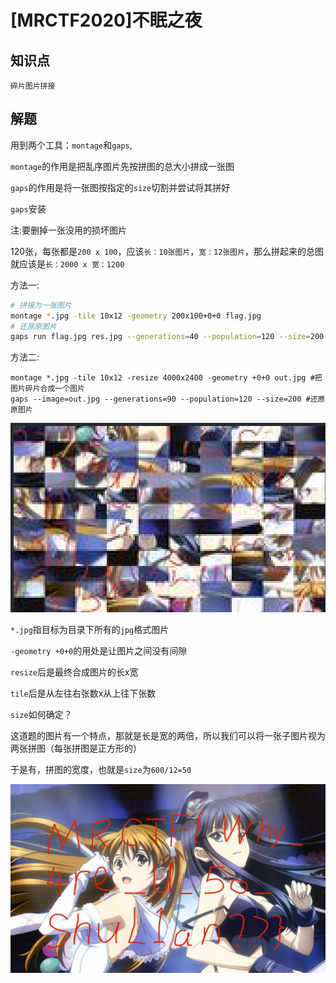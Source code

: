 # [MRCTF2020]不眠之夜

## 知识点

`碎片图片拼接`

## 解题

用到两个工具：`montage`和`gaps`,

`montage`的作用是把乱序图片先按拼图的总大小拼成一张图

`gaps`的作用是将一张图按指定的`size`切割并尝试将其拼好

`gaps`安装

注:要删掉一张没用的损坏图片

120张，每张都是`200 x 100`，应该`长：10张图片`，`宽：12张图片`，那么拼起来的总图就应该是`长：2000 x 宽：1200`

方法一:

```bash
# 拼接为一张图片
montage *.jpg -tile 10x12 -geometry 200x100+0+0 flag.jpg
# 还原原图片
gaps run flag.jpg res.jpg --generations=40 --population=120 --size=200
```

方法二:

```
montage *.jpg -tile 10x12 -resize 4000x2400 -geometry +0+0 out.jpg #把图片碎片合成一个图片
gaps --image=out.jpg --generations=90 --population=120 --size=200 #还原原图片
```

![](./img/82-1.png)

`*.jpg`指目标为目录下所有的`jpg`格式图片

`-geometry +0+0`的用处是让图片之间没有间隙

`resize`后是最终合成图片的长x宽

`tile`后是从左往右张数x从上往下张数

`size`如何确定？

这道题的图片有一个特点，那就是长是宽的两倍，所以我们可以将一张子图片视为两张拼图（每张拼图是正方形的）

于是有，拼图的宽度，也就是`size`为`600/12=50`

![](./img/82-2.png)